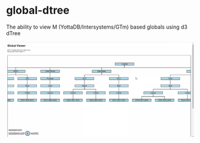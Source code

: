 # global-dtree

The ability to view M (YottaDB/Intersystems/GTm) based globals using d3 dTree

![Alt text](global-dtree.webp?raw=true "Global dTree")
